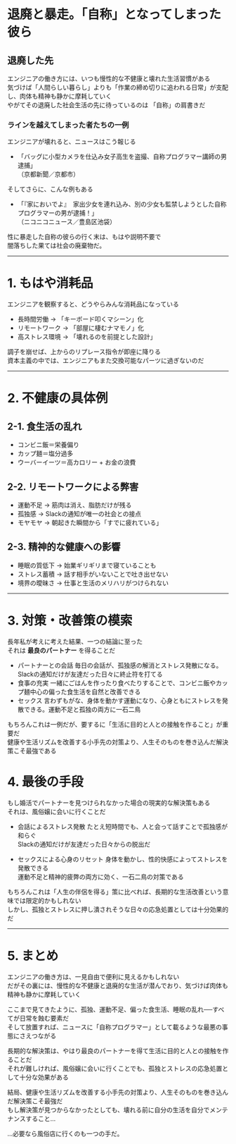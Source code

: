 # 退廃と暴走。「自称」となってしまった彼ら

## 退廃した先

エンジニアの働き方には、いつも慢性的な不健康と壊れた生活習慣がある  
気づけば「人間らしい暮らし」よりも「作業の締め切りに追われる日常」が支配し、肉体も精神も静かに摩耗していく  
やがてその退廃した社会生活の先に待っているのは 「自称」の肩書きだ  

### ラインを越えてしまった者たちの一例  

エンジニアが壊れると、ニュースはこう報じる  

* 「バッグに小型カメラを仕込み女子高生を盗撮、自称プログラマー講師の男逮捕」  
（京都新聞／京都市）  

そしてさらに、こんな例もある  
* 「『家においでよ』　家出少女を連れ込み、別の少女も監禁しようとした自称プログラマーの男が逮捕！」  
（ニコニコニュース／豊島区池袋）  

性に暴走した自称の彼らの行く末は、もはや説明不要で  
闇落ちした果ては社会の廃棄物だ。  

---

# 1. もはや消耗品

エンジニアを観察すると、どうやらみんな消耗品になっている

* 長時間労働 → 「キーボード叩くマシーン」化  
* リモートワーク → 「部屋に棲むナマモノ」化  
* 高ストレス環境 → 「壊れるのを前提とした設計」  

調子を崩せば、上からのリプレース指令が即座に降りる  
資本主義の中では、エンジニアもまた交換可能なパーツに過ぎないのだ  

---

# 2. 不健康の具体例

## 2-1. 食生活の乱れ

* コンビニ飯＝栄養偏り  
* カップ麺＝塩分過多  
* ウーバーイーツ＝高カロリー + お金の浪費  

## 2-2. リモートワークによる弊害

* 運動不足 → 筋肉は消え、脂肪だけが残る  
* 孤独感 → Slackの通知が唯一の社会との接点  
* モヤモヤ → 朝起きた瞬間から「すでに疲れている」  

## 2-3. 精神的な健康への影響

* 睡眠の質低下 → 始業ギリギリまで寝ていることも  
* ストレス蓄積 → 話す相手がいないことで吐き出せない  
* 境界の曖昧さ → 仕事と生活のメリハリがつけられない  

---

# 3. 対策・改善策の模索

長年私が考えに考えた結果、一つの結論に至った  
それは **最良のパートナー** を得ることだ  

* パートナーとの会話
毎日の会話が、孤独感の解消とストレス発散になる。Slackの通知だけが友達だった日々に終止符を打てる  
* 食事の充実
一緒にごはんを作ったり食べたりすることで、コンビニ飯やカップ麺中心の偏った食生活を自然と改善できる  
* セックス
言わずもがな、身体を動かす運動になり、心身ともにストレスを発散できる。運動不足と孤独の両方に一石二鳥  

もちろんこれは一例だが、要するに「生活に目的と人との接触を作ること」が重要だ  
健康や生活リズムを改善する小手先の対策より、人生そのものを巻き込んだ解決策こそ最強である  

# 4. 最後の手段

もし婚活でパートナーを見つけられなかった場合の現実的な解決策もある  
それは、風俗嬢に会いに行くことだ  

* 会話によるストレス発散
たとえ短時間でも、人と会って話すことで孤独感が和らぐ  
Slackの通知だけが友達だった日々からの脱出だ  

* セックスによる心身のリセット
身体を動かし、性的快感によってストレスを発散できる  
運動不足と精神的疲弊の両方に効く、一石二鳥の対策である  

もちろんこれは「人生の伴侶を得る」策に比べれば、長期的な生活改善という意味では限定的かもしれない  
しかし、孤独とストレスに押し潰されそうな日々の応急処置としては十分効果的だ  

---

# 5. まとめ

エンジニアの働き方は、一見自由で便利に見えるかもしれない  
だがその裏には、慢性的な不健康と退廃的な生活が潜んでおり、気づけば肉体も精神も静かに摩耗していく  

ここまで見てきたように、孤独、運動不足、偏った食生活、睡眠の乱れ──すべてが日常を蝕む要素だ  
そして放置すれば、ニュースに「自称プログラマー」として載るような最悪の事態にさえつながる  

長期的な解決策は、やはり最良のパートナーを得て生活に目的と人との接触を作ることだ  
それが難しければ、風俗嬢に会いに行くことでも、孤独とストレスの応急処置として十分な効果がある  

結局、健康や生活リズムを改善する小手先の対策より、人生そのものを巻き込んだ解決策こそ最強だ  
もし解決策が見つからなかったとしても、壊れる前に自分の生活を自分でメンテナンスすること...

...必要なら風俗店に行くのも一つの手だ。
